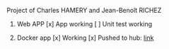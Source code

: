 Project of Charles HAMERY and Jean-Benoît RICHEZ 

1. Web APP
[x] App working
[ ] Unit test working

4. Docker app
[x] Working
[x] Pushed to hub: [link](https://hub.docker.com/repository/docker/jbrichez/richam)

